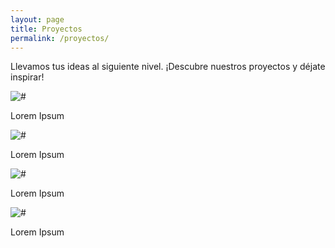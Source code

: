 ```yaml
---
layout: page
title: Proyectos
permalink: /proyectos/
---
```


<p class="projects__description-text">Llevamos tus ideas al siguiente nivel. ¡Descubre nuestros proyectos y déjate inspirar!</p>


<div class="projects">
    <div class="projects__item">
        <img src="../assets/images/design_images/ejem1.jpg" alt="#">
        <p class="projects__item-text">Lorem Ipsum</p>
    </div>
    <div class="projects__item">
        <img src="../assets/images/design_images/ejem.jpg" alt="#">
        <p class="projects__item-text">Lorem Ipsum</p>
    </div>
    <div class="projects__item">
        <img src="../assets/images/design_images/ejem.jpg" alt="#">
        <p class="projects__item-text">Lorem Ipsum</p>
    </div>
    <div class="projects__item">
        <img src="../assets/images/design_images/ejem1.jpg" alt="#">
        <p class="projects__item-text">Lorem Ipsum</p>
    </div>
</div>
